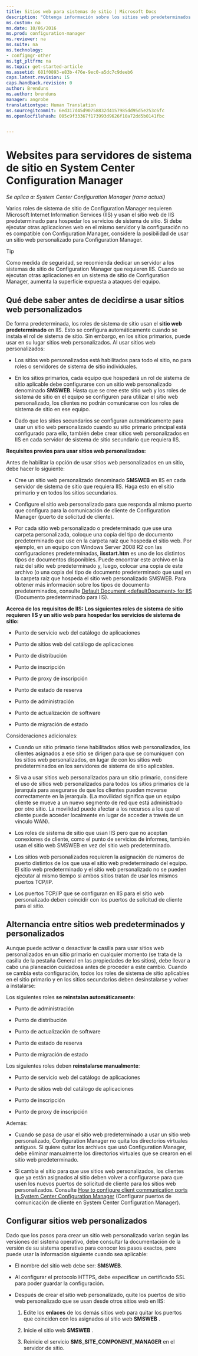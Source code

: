 ```yaml
---
title: Sitios web para sistemas de sitio | Microsoft Docs
description: "Obtenga información sobre los sitios web predeterminados y personalizados para servidores de sistema de sitio en System Center Configuration Manager."
ms.custom: na
ms.date: 10/06/2016
ms.prod: configuration-manager
ms.reviewer: na
ms.suite: na
ms.technology:
- configmgr-other
ms.tgt_pltfrm: na
ms.topic: get-started-article
ms.assetid: 681f0893-e83b-476e-9ec0-a5dc7c9deeb6
caps.latest.revision: 15
caps.handback.revision: 0
author: Brenduns
ms.author: brenduns
manager: angrobe
translationtype: Human Translation
ms.sourcegitcommit: 6ed317d45d90758832d4157985dd95d5e253c6fc
ms.openlocfilehash: 005c9f33367f173993d9626f10a72dd5b0141fbc


---
```

# <a name="websites-for-site-system-servers-in-system-center-configuration-manager"></a>Websites para servidores de sistema de sitio en System Center Configuration Manager

*Se aplica a: System Center Configuration Manager (rama actual)*

Varios roles de sistema de sitio de Configuration Manager requieren Microsoft Internet Information Services (IIS) y usan el sitio web de IIS predeterminado para hospedar los servicios de sistema de sitio. Si debe ejecutar otras aplicaciones web en el mismo servidor y la configuración no es compatible con Configuration Manager, considere la posibilidad de usar un sitio web personalizado para Configuration Manager.  

> [!TIP]  
>  Como medida de seguridad, se recomienda dedicar un servidor a los sistemas de sitio de Configuration Manager que requieren IIS. Cuando se ejecutan otras aplicaciones en un sistema de sitio de Configuration Manager, aumenta la superficie expuesta a ataques del equipo.  




##  <a name="a-namebkmkwhat2knowa-what-to-know-before-choosing-to-use-custom-websites"></a><a name="BKMK_What2Know"></a> Qué debe saber antes de decidirse a usar sitios web personalizados  
 De forma predeterminada, los roles de sistema de sitio usan el **sitio web predeterminado** en IIS. Esto se configura automáticamente cuando se instala el rol de sistema de sitio. Sin embargo, en los sitios primarios, puede usar en su lugar sitios web personalizados. Al usar sitios web personalizados:  

-   Los sitios web personalizados está habilitados para todo el sitio, no para roles o servidores de sistema de sitio individuales.  

-   En los sitios primarios, cada equipo que hospedará un rol de sistema de sitio aplicable debe configurarse con un sitio web personalizado denominado **SMSWEB**. Hasta que se cree este sitio web y los roles de sistema de sitio en el equipo se configuren para utilizar el sitio web personalizado, los clientes no podrán comunicarse con los roles de sistema de sitio en ese equipo.  

-   Dado que los sitios secundarios se configuran automáticamente para usar un sitio web personalizado cuando su sitio primario principal está configurado para ello, también debe crear sitios web personalizados en IIS en cada servidor de sistema de sitio secundario que requiera IIS.  


  **Requisitos previos para usar sitios web personalizados:**  

 Antes de habilitar la opción de usar sitios web personalizados en un sitio, debe hacer lo siguiente:  

-   Cree un sitio web personalizado denominado **SMSWEB** en IIS en cada servidor de sistema de sitio que requiera IIS. Haga esto en el sitio primario y en todos los sitios secundarios.  

-   Configure el sitio web personalizado para que responda al mismo puerto que configura para la comunicación de cliente de Configuration Manager (puerto de solicitud de cliente).  

-   Por cada sitio web personalizado o predeterminado que use una carpeta personalizada, coloque una copia del tipo de documento predeterminado que use en la carpeta raíz que hospeda el sitio web. Por ejemplo, en un equipo con Windows Server 2008 R2 con las configuraciones predeterminadas, **iisstart.htm** es uno de los distintos tipos de documentos disponibles. Puede encontrar este archivo en la raíz del sitio web predeterminado y, luego, colocar una copia de este archivo (o una copia del tipo de documento predeterminado que use) en la carpeta raíz que hospeda el sitio web personalizado SMSWEB. Para obtener más información sobre los tipos de documento predeterminados, consulte [Default Document &lt;defaultDocument\> for IIS](http://www.iis.net/configreference/system.webserver/defaultdocument) (Documento predeterminado <documentoPredeterminado> para IIS).  

**Acerca de los requisitos de IIS:**
**Los siguientes roles de sistema de sitio requieren IIS y un sitio web para hospedar los servicios de sistema de sitio:**  

-   Punto de servicio web del catálogo de aplicaciones  

-   Punto de sitios web del catálogo de aplicaciones  

-   Punto de distribución  

-   Punto de inscripción  

-   Punto de proxy de inscripción  

-   Punto de estado de reserva  

-   Punto de administración  

-   Punto de actualización de software  

-   Punto de migración de estado  

Consideraciones adicionales:  

-   Cuando un sitio primario tiene habilitados sitios web personalizados, los clientes asignados a ese sitio se dirigen para que se comuniquen con los sitios web personalizados, en lugar de con los sitios web predeterminados en los servidores de sistema de sitio aplicables.  

-   Si va a usar sitios web personalizados para un sitio primario, considere el uso de sitios web personalizados para todos los sitios primarios de la jerarquía para asegurarse de que los clientes pueden moverse correctamente en la jerarquía. (La movilidad significa que un equipo cliente se mueve a un nuevo segmento de red que está administrado por otro sitio. La movilidad puede afectar a los recursos a los que el cliente puede acceder localmente en lugar de acceder a través de un vínculo WAN).  

-   Los roles de sistema de sitio que usan IIS pero que no aceptan conexiones de cliente, como el punto de servicios de informes, también usan el sitio web SMSWEB en vez del sitio web predeterminado.  

-   Los sitios web personalizados requieren la asignación de números de puerto distintos de los que usa el sitio web predeterminado del equipo. El sitio web predeterminado y el sitio web personalizado no se pueden ejecutar al mismo tiempo si ambos sitios tratan de usar los mismos puertos TCP/IP.  

-   Los puertos TCP/IP que se configuran en IIS para el sitio web personalizado deben coincidir con los puertos de solicitud de cliente para el sitio.  

## <a name="switching-between-default-and-custom-websites"></a>Alternancia entre sitios web predeterminados y personalizados  
Aunque puede activar o desactivar la casilla para usar sitios web personalizados en un sitio primario en cualquier momento (se trata de la casilla de la pestaña General en las propiedades de los sitios), debe llevar a cabo una planeación cuidadosa antes de proceder a este cambio. Cuando se cambia esta configuración, todos los roles de sistema de sitio aplicables en el sitio primario y en los sitios secundarios deben desinstalarse y volver a instalarse:  

Los siguientes roles **se reinstalan automáticamente**:  

-   Punto de administración  

-   Punto de distribución  

-   Punto de actualización de software  

-   Punto de estado de reserva  

-   Punto de migración de estado  

Los siguientes roles deben **reinstalarse manualmente**:  

-   Punto de servicio web del catálogo de aplicaciones  

-   Punto de sitios web del catálogo de aplicaciones  

-   Punto de inscripción  

-   Punto de proxy de inscripción  

Además:  

-   Cuando se pasa de usar el sitio web predeterminado a usar un sitio web personalizado, Configuration Manager no quita los directorios virtuales antiguos. Si quiere quitar los archivos que usó Configuration Manager, debe eliminar manualmente los directorios virtuales que se crearon en el sitio web predeterminado.  

-   Si cambia el sitio para que use sitios web personalizados, los clientes que ya están asignados al sitio deben volver a configurarse para que usen los nuevos puertos de solicitud de cliente para los sitios web personalizados. Consulte [How to configure client communication ports in System Center Configuration Manager](../../../core/clients/deploy/configure-client-communication-ports.md) (Configurar puertos de comunicación de cliente en System Center Configuration Manager).  

## <a name="configure-custom-websites"></a>Configurar sitios web personalizados  
Dado que los pasos para crear un sitio web personalizado varían según las versiones del sistema operativo, debe consultar la documentación de la versión de su sistema operativo para conocer los pasos exactos, pero puede usar la información siguiente cuando sea aplicable:  

-   El nombre del sitio web debe ser: **SMSWEB**.  

-   Al configurar el protocolo HTTPS, debe especificar un certificado SSL para poder guardar la configuración.  

-   Después de crear el sitio web personalizado, quite los puertos de sitio web personalizado que se usan desde otros sitios web en IIS:  

    1.  Edite los **enlaces** de los demás sitios web para quitar los puertos que coinciden con los asignados al sitio web **SMSWEB** .  

    2.  Inicie el sitio web **SMSWEB** .  

    3.  Reinicie el servicio **SMS_SITE_COMPONENT_MANAGER** en el servidor de sitio.  



<!--HONumber=Dec16_HO3-->



